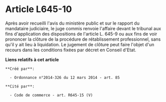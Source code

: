 # Article L645-10

Après avoir recueilli l'avis du ministère public et sur le rapport du mandataire judiciaire, le juge commis renvoie l'affaire
devant le tribunal aux fins d'application des dispositions de l'article L. 645-9 ou aux fins de voir prononcer la clôture de
la procédure de rétablissement professionnel, sans qu'il y ait lieu à liquidation. Le jugement de clôture peut faire l'objet
d'un recours dans les conditions fixées par décret en Conseil d'Etat.

**Liens relatifs à cet article**

	**Créé par**:

	  - Ordonnance n°2014-326 du 12 mars 2014 - art. 85

	**Cité par**:

	  - Code de commerce - art. R645-15 (V)
